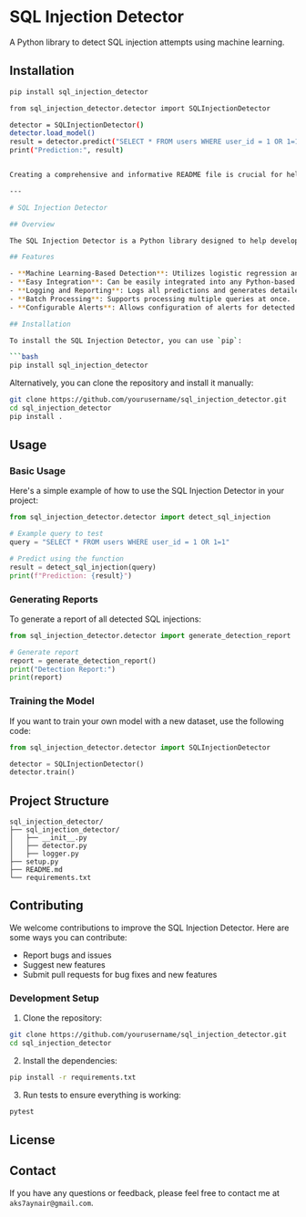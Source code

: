 # SQL Injection Detector

A Python library to detect SQL injection attempts using machine learning.

## Installation

```bash
pip install sql_injection_detector

from sql_injection_detector.detector import SQLInjectionDetector

detector = SQLInjectionDetector()
detector.load_model()
result = detector.predict("SELECT * FROM users WHERE user_id = 1 OR 1=1")
print("Prediction:", result)


Creating a comprehensive and informative README file is crucial for helping users understand how to use your project and what it offers. Here is a detailed example of what you can include in your README file for the SQL injection detection project:

---

# SQL Injection Detector

## Overview

The SQL Injection Detector is a Python library designed to help developers detect and prevent SQL injection attacks. It uses machine learning techniques to identify potentially harmful SQL queries and can be easily integrated into existing web applications to enhance security.

## Features

- **Machine Learning-Based Detection**: Utilizes logistic regression and text vectorization to identify SQL injection attempts.
- **Easy Integration**: Can be easily integrated into any Python-based web application.
- **Logging and Reporting**: Logs all predictions and generates detailed reports on detected SQL injection attempts.
- **Batch Processing**: Supports processing multiple queries at once.
- **Configurable Alerts**: Allows configuration of alerts for detected SQL injections.

## Installation

To install the SQL Injection Detector, you can use `pip`:

```bash
pip install sql_injection_detector
```

Alternatively, you can clone the repository and install it manually:

```bash
git clone https://github.com/yourusername/sql_injection_detector.git
cd sql_injection_detector
pip install .
```

## Usage

### Basic Usage

Here's a simple example of how to use the SQL Injection Detector in your project:

```python
from sql_injection_detector.detector import detect_sql_injection

# Example query to test
query = "SELECT * FROM users WHERE user_id = 1 OR 1=1"

# Predict using the function
result = detect_sql_injection(query)
print(f"Prediction: {result}")
```

### Generating Reports

To generate a report of all detected SQL injections:

```python
from sql_injection_detector.detector import generate_detection_report

# Generate report
report = generate_detection_report()
print("Detection Report:")
print(report)
```

### Training the Model

If you want to train your own model with a new dataset, use the following code:

```python
from sql_injection_detector.detector import SQLInjectionDetector

detector = SQLInjectionDetector()
detector.train()
```

## Project Structure

```
sql_injection_detector/
├── sql_injection_detector/
│   ├── __init__.py
│   ├── detector.py
│   ├── logger.py
├── setup.py
├── README.md
└── requirements.txt
```

## Contributing

We welcome contributions to improve the SQL Injection Detector. Here are some ways you can contribute:

- Report bugs and issues
- Suggest new features
- Submit pull requests for bug fixes and new features

### Development Setup

1. Clone the repository:

```bash
git clone https://github.com/yourusername/sql_injection_detector.git
cd sql_injection_detector
```

2. Install the dependencies:

```bash
pip install -r requirements.txt
```

3. Run tests to ensure everything is working:

```bash
pytest
```

## License

<!-- This project is licensed under the MIT License - see the [LICENSE](LICENSE) file for details. -->

## Contact

If you have any questions or feedback, please feel free to contact me at `aks7aynair@gmail.com`.
